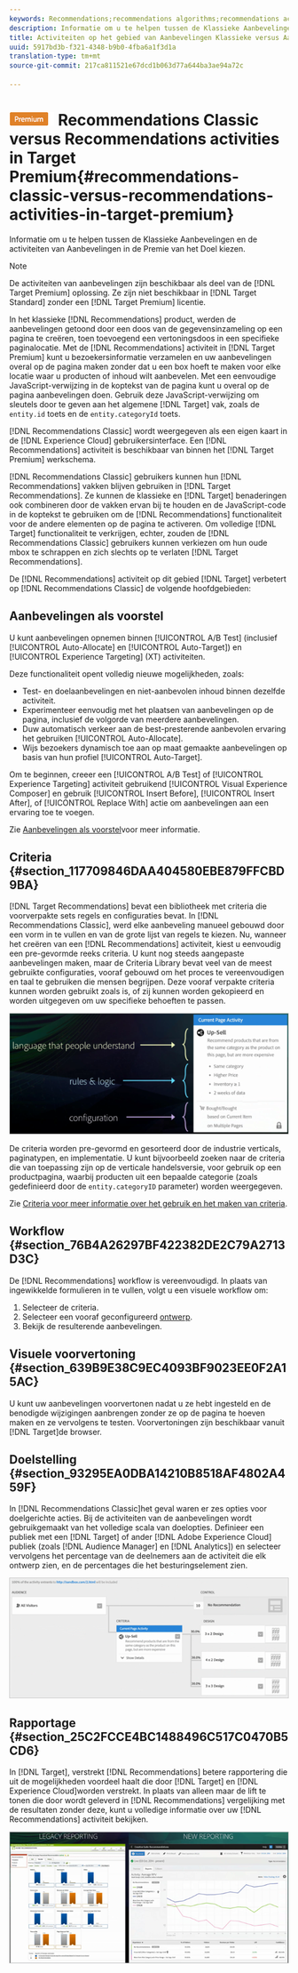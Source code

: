 ```yaml
---
keywords: Recommendations;recommendations algorithms;recommendations activity;recommendations classic
description: Informatie om u te helpen tussen de Klassieke Aanbevelingen en de activiteiten van Aanbevelingen in de Premie van het Doel kiezen.
title: Activiteiten op het gebied van Aanbevelingen Klassieke versus Aanbevelingen in Target Premium
uuid: 5917bd3b-f321-4348-b9b0-4fba6a1f3d1a
translation-type: tm+mt
source-git-commit: 217ca811521e67dcd1b063d77a644ba3ae94a72c

---
```



# ![PREMIUM](/help/assets/premium.png) Recommendations Classic versus Recommendations activities in Target Premium{#recommendations-classic-versus-recommendations-activities-in-target-premium}

Informatie om u te helpen tussen de Klassieke Aanbevelingen en de activiteiten van Aanbevelingen in de Premie van het Doel kiezen.

>[!NOTE]
>
>De activiteiten van aanbevelingen zijn beschikbaar als deel van de [!DNL Target Premium] oplossing. Ze zijn niet beschikbaar in [!DNL Target Standard] zonder een [!DNL Target Premium] licentie.

In het klassieke [!DNL Recommendations] product, werden de aanbevelingen getoond door een doos van de gegevensinzameling op een pagina te creëren, toen toevoegend een vertoningsdoos in een specifieke paginalocatie. Met de [!DNL Recommendations] activiteit in [!DNL Target Premium] kunt u bezoekersinformatie verzamelen en uw aanbevelingen overal op de pagina maken zonder dat u een box hoeft te maken voor elke locatie waar u producten of inhoud wilt aanbevelen. Met een eenvoudige JavaScript-verwijzing in de koptekst van de pagina kunt u overal op de pagina aanbevelingen doen. Gebruik deze JavaScript-verwijzing om sleutels door te geven aan het algemene [!DNL Target] vak, zoals de `entity.id` toets en de `entity.categoryId` toets.

[!DNL Recommendations Classic] wordt weergegeven als een eigen kaart in de [!DNL Experience Cloud] gebruikersinterface. Een [!DNL Recommendations] activiteit is beschikbaar van binnen het [!DNL Target Premium] werkschema.

[!DNL Recommendations Classic] gebruikers kunnen hun [!DNL Recommendations] vakken blijven gebruiken in [!DNL Target Recommendations]. Ze kunnen de klassieke en [!DNL Target] benaderingen ook combineren door de vakken ervan bij te houden en de JavaScript-code in de koptekst te gebruiken om de [!DNL Recommendations] functionaliteit voor de andere elementen op de pagina te activeren. Om volledige [!DNL Target] functionaliteit te verkrijgen, echter, zouden de [!DNL Recommendations Classic] gebruikers kunnen verkiezen om hun oude mbox te schrappen en zich slechts op te verlaten [!DNL Target Recommendations].

De [!DNL Recommendations] activiteit op dit gebied [!DNL Target] verbetert op [!DNL Recommendations Classic] de volgende hoofdgebieden:

## Aanbevelingen als voorstel

U kunt aanbevelingen opnemen binnen [!UICONTROL A/B Test] (inclusief [!UICONTROL Auto-Allocate] en [!UICONTROL Auto-Target]) en [!UICONTROL Experience Targeting] (XT) activiteiten.

Deze functionaliteit opent volledig nieuwe mogelijkheden, zoals:

* Test- en doelaanbevelingen en niet-aanbevolen inhoud binnen dezelfde activiteit.
* Experimenteer eenvoudig met het plaatsen van aanbevelingen op de pagina, inclusief de volgorde van meerdere aanbevelingen.
* Duw automatisch verkeer aan de best-presterende aanbevolen ervaring het gebruiken [!UICONTROL Auto-Allocate].
* Wijs bezoekers dynamisch toe aan op maat gemaakte aanbevelingen op basis van hun profiel [!UICONTROL Auto-Target].

Om te beginnen, creeer een [!UICONTROL A/B Test] of [!UICONTROL Experience Targeting] activiteit gebruikend [!UICONTROL Visual Experience Composer] en gebruik [!UICONTROL Insert Before], [!UICONTROL Insert After], of [!UICONTROL Replace With] actie om aanbevelingen aan een ervaring toe te voegen.

Zie [Aanbevelingen als voorstel](/help/c-recommendations/recommendations-as-an-offer.md)voor meer informatie.

## Criteria {#section_117709846DAA404580EBE879FFCBD9BA}

[!DNL Target Recommendations] bevat een bibliotheek met criteria die voorverpakte sets regels en configuraties bevat. In [!DNL Recommendations Classic], werd elke aanbeveling manueel gebouwd door een vorm in te vullen en van de grote lijst van regels te kiezen. Nu, wanneer het creëren van een [!DNL Recommendations] activiteit, kiest u eenvoudig een pre-gevormde reeks criteria. U kunt nog steeds aangepaste aanbevelingen maken, maar de Criteria Library bevat veel van de meest gebruikte configuraties, vooraf gebouwd om het proces te vereenvoudigen en taal te gebruiken die mensen begrijpen. Deze vooraf verpakte criteria kunnen worden gebruikt zoals is, of zij kunnen worden gekopieerd en worden uitgegeven om uw specifieke behoeften te passen.

![](assets/overview_criteria.png)

De criteria worden pre-gevormd en gesorteerd door de industrie verticals, paginatypen, en implementatie. U kunt bijvoorbeeld zoeken naar de criteria die van toepassing zijn op de verticale handelsversie, voor gebruik op een productpagina, waarbij producten uit een bepaalde categorie (zoals gedefinieerd door de `entity.categoryID` parameter) worden weergegeven.

Zie [Criteria voor meer informatie over het gebruik en het maken van criteria](../../c-recommendations/c-algorithms/algorithms.md#concept_4BD01DC437F543C0A13621C93A302750).

## Workflow {#section_76B4A26297BF422382DE2C79A2713D3C}

De [!DNL Recommendations] workflow is vereenvoudigd. In plaats van ingewikkelde formulieren in te vullen, volgt u een visuele workflow om:

1. Selecteer de criteria.
1. Selecteer een vooraf geconfigureerd [ontwerp](../../c-recommendations/c-design-overview/create-design.md#task_CC5BD28C364742218C1ACAF0D45E0E14).
1. Bekijk de resulterende aanbevelingen.

## Visuele voorvertoning {#section_639B9E38C9EC4093BF9023EE0F2A15AC}

U kunt uw aanbevelingen voorvertonen nadat u ze hebt ingesteld en de benodigde wijzigingen aanbrengen zonder ze op de pagina te hoeven maken en ze vervolgens te testen. Voorvertoningen zijn beschikbaar vanuit [!DNL Target]de browser.

## Doelstelling {#section_93295EA0DBA14210B8518AF4802A459F}

In [!DNL Recommendations Classic]het geval waren er zes opties voor doelgerichte acties. Bij de activiteiten van de aanbevelingen wordt gebruikgemaakt van het volledige scala van doelopties. Definieer een publiek met een [!DNL Target] of ander [!DNL Adobe Experience Cloud] publiek (zoals [!DNL Audience Manager] en [!DNL Analytics]) en selecteer vervolgens het percentage van de deelnemers aan de activiteit die elk ontwerp zien, en de percentages die het besturingselement zien.

![](assets/overview_targeting.png)

## Rapportage {#section_25C2FCCE4BC1488496C517C0470B5CD6}

In [!DNL Target], verstrekt [!DNL Recommendations] betere rapportering die uit de mogelijkheden voordeel haalt die door [!DNL Target] en [!DNL Experience Cloud]worden verstrekt. In plaats van alleen maar de lift te tonen die door wordt geleverd in [!DNL Recommendations] vergelijking met de resultaten zonder deze, kunt u volledige informatie over uw [!DNL Recommendations] activiteit bekijken.

![](assets/overview_report.png)

